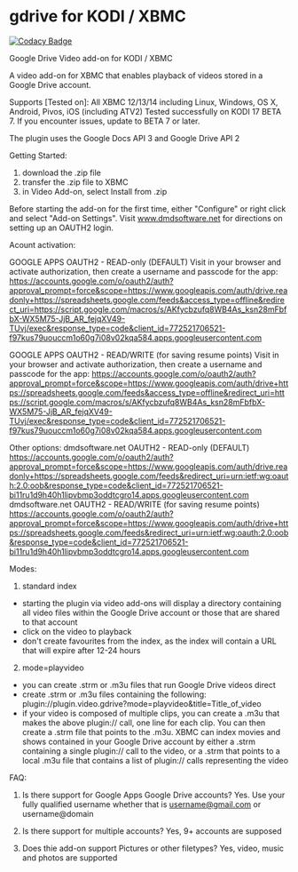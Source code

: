 gdrive for KODI / XBMC
======================

[![Codacy Badge](https://api.codacy.com/project/badge/Grade/99da9b057bac419f925a466010b3fe24)](https://www.codacy.com/app/ddurdle/GDrive-for-KODI?utm_source=github.com&amp;utm_medium=referral&amp;utm_content=ddurdle/GDrive-for-KODI&amp;utm_campaign=Badge_Grade)

Google Drive Video add-on for KODI / XBMC

A video add-on for XBMC that enables playback of videos stored in a Google Drive account.

Supports [Tested on]:
All XBMC 12/13/14 including Linux, Windows, OS X, Android, Pivos, iOS (including ATV2)
Tested successfully on KODI 17 BETA 7.  If you encounter issues, update to BETA 7 or later.

The plugin uses the Google Docs API 3 and Google Drive API 2

Getting Started:
1) download the .zip file
2) transfer the .zip file to XBMC
3) in Video Add-on, select Install from .zip

Before starting the add-on for the first time, either "Configure" or right click and select "Add-on Settings".
Visit www.dmdsoftware.net for directions on setting up an OAUTH2 login.

Acount activation:

GOOGLE APPS OAUTH2 - READ-only (DEFAULT)
Visit in your browser and activate authorization, then create a username and passcode for the app:
https://accounts.google.com/o/oauth2/auth?approval_prompt=force&scope=https://www.googleapis.com/auth/drive.readonly+https://spreadsheets.google.com/feeds&access_type=offline&redirect_uri=https://script.google.com/macros/s/AKfycbzufq8WB4As_ksn28mFbfbX-WX5M75-JjB_AR_fejqXV49-TUvj/exec&response_type=code&client_id=772521706521-f97kus79uouccm1o60g7i08v02kqa584.apps.googleusercontent.com

GOOGLE APPS OAUTH2 - READ/WRITE (for saving resume points)
Visit in your browser and activate authorization, then create a username and passcode for the app:
https://accounts.google.com/o/oauth2/auth?approval_prompt=force&scope=https://www.googleapis.com/auth/drive+https://spreadsheets.google.com/feeds&access_type=offline&redirect_uri=https://script.google.com/macros/s/AKfycbzufq8WB4As_ksn28mFbfbX-WX5M75-JjB_AR_fejqXV49-TUvj/exec&response_type=code&client_id=772521706521-f97kus79uouccm1o60g7i08v02kqa584.apps.googleusercontent.com

Other options:
dmdsoftware.net OAUTH2 - READ-only (DEFAULT)
https://accounts.google.com/o/oauth2/auth?approval_prompt=force&scope=https://www.googleapis.com/auth/drive.readonly+https://spreadsheets.google.com/feeds&redirect_uri=urn:ietf:wg:oauth:2.0:oob&response_type=code&client_id=772521706521-bi11ru1d9h40h1lipvbmp3oddtcgro14.apps.googleusercontent.com
dmdsoftware.net OAUTH2 - READ/WRITE (for saving resume points)
https://accounts.google.com/o/oauth2/auth?approval_prompt=force&scope=https://www.googleapis.com/auth/drive+https://spreadsheets.google.com/feeds&redirect_uri=urn:ietf:wg:oauth:2.0:oob&response_type=code&client_id=772521706521-bi11ru1d9h40h1lipvbmp3oddtcgro14.apps.googleusercontent.com

Modes:
1) standard index
- starting the plugin via video add-ons will display a directory containing all video files within the Google Drive account or those that are shared to that account
- click on the video to playback
- don't create favourites from the index, as the index will contain a URL that will expire after 12-24 hours
2) mode=playvideo
- you can create .strm or .m3u files that run Google Drive videos direct
- create .strm or .m3u files containing the following: plugin://plugin.video.gdrive?mode=playvideo&amp;title=Title_of_video
- if your video is composed of multiple clips, you can create a .m3u that makes the above plugin:// call, one line for each clip.  You can then create a .strm file that points to the .m3u.  XBMC can index movies and shows contained in your Google Drive account by either a .strm containing a single plugin:// call to the video, or a .strm that points to a local .m3u file that contains a list of plugin:// calls representing the video

FAQ:

1) Is there support for Google Apps Google Drive accounts?
Yes.  Use your fully qualified username whether that is username@gmail.com or username@domain

2) Is there support for multiple accounts?
Yes, 9+ accounts are supposed

3) Does thie add-on support Pictures or other filetypes?
Yes, video, music and photos are supported



